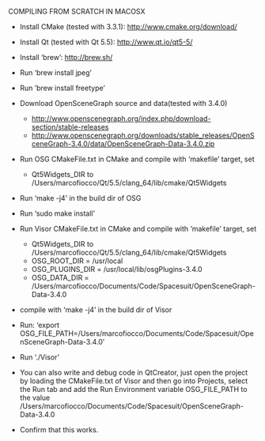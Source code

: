 COMPILING FROM SCRATCH IN MACOSX

- Install CMake (tested with 3.3.1): http://www.cmake.org/download/

- Install Qt (tested with Qt 5.5): http://www.qt.io/qt5-5/

- Install ‘brew’: http://brew.sh/

- Run ‘brew install jpeg’

- Run ’brew install freetype’

- Download OpenSceneGraph source and data(tested with 3.4.0)
	- http://www.openscenegraph.org/index.php/download-section/stable-releases
	- http://www.openscenegraph.org/downloads/stable_releases/OpenSceneGraph-3.4.0/data/OpenSceneGraph-Data-3.4.0.zip

- Run OSG CMakeFile.txt in CMake and compile with ‘makefile’ target, set
	- Qt5Widgets_DIR to /Users/marcofiocco/Qt/5.5/clang_64/lib/cmake/Qt5Widgets

- Run ‘make -j4’ in the build dir of OSG

- Run ‘sudo make install’

- Run Visor CMakeFile.txt in CMake and compile with ‘makefile’ target, set
	- Qt5Widgets_DIR to /Users/marcofiocco/Qt/5.5/clang_64/lib/cmake/Qt5Widgets
	- OSG_ROOT_DIR = /usr/local
	- OSG_PLUGINS_DIR = /usr/local/lib/osgPlugins-3.4.0
	- OSG_DATA_DIR = /Users/marcofiocco/Documents/Code/Spacesuit/OpenSceneGraph-Data-3.4.0

- compile with ‘make -j4’ in the build dir of Visor

- Run:
‘export OSG_FILE_PATH=/Users/marcofiocco/Documents/Code/Spacesuit/OpenSceneGraph-Data-3.4.0’

- Run ‘./Visor’

- You can also write and debug code in QtCreator, just open the project by loading the CMakeFile.txt of Visor and then go into Projects, select the Run tab and add the Run Environment variable OSG_FILE_PATH to the value /Users/marcofiocco/Documents/Code/Spacesuit/OpenSceneGraph-Data-3.4.0

- Confirm that this works.